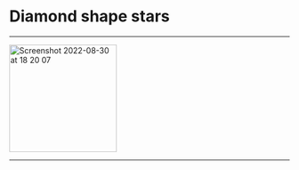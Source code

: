 # Diamond shape stars

---

<img width="193" alt="Screenshot 2022-08-30 at 18 20 07" src="https://user-images.githubusercontent.com/72032853/187475963-97c1bab7-a173-44dc-948d-c533649e87d9.png">


---
